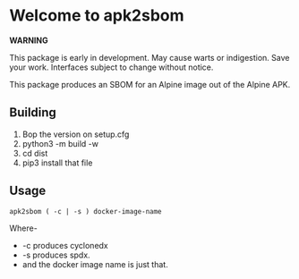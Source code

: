# Welcome to apk2sbom

**WARNING**

This package is early in development.  May cause warts or indigestion.
Save your work.  Interfaces subject to change without notice.

This package produces an SBOM for an Alpine image out of the Alpine APK.

## Building

1. Bop the version on setup.cfg
2. python3 -m build -w
3. cd dist
4. pip3 install that file


## Usage

    apk2sbom ( -c | -s ) docker-image-name

Where-
 - -c produces cyclonedx
 - -s produces spdx.
 - and the docker image name is just that.   

